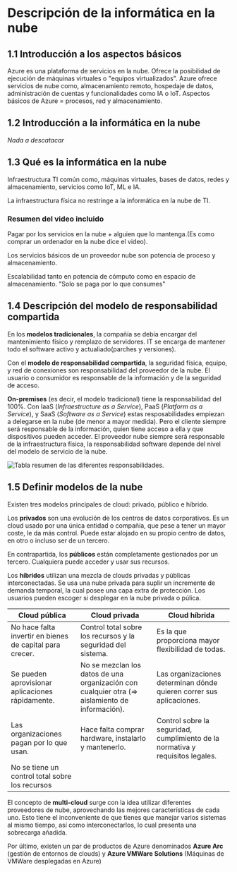# Descripción de la informática en la nube

## 1.1 Introducción a los aspectos básicos

Azure es una plataforma de servicios en la nube.
Ofrece la posibilidad de ejecución de máquinas virtuales o "equipos virtualizados".
Azure ofrece servicios de nube como, almacenamiento remoto, hospedaje de datos, administración de cuentas y funcionalidades como IA o IoT.
Aspectos básicos de Azure = procesos, red y almacenamiento.

## 1.2 Introducción a la informática en la nube

*Nada a descatacar*

## 1.3 Qué es la informática en la nube

Infraestructura TI común como, máquinas virtuales, bases de datos, redes y almacenamiento, servicios como IoT, ML e IA.

La infraestructura física no restringe a la informática en la nube de TI.

### Resumen del video incluido

Pagar por los servicios en la nube + alguien que lo mantenga.(Es como comprar un ordenador en la nube dice el video).

Los servicios básicos de un proveedor nube son potencia de proceso y almacenamiento.

Escalabilidad tanto en potencia de cómputo como en espacio de almacenamiento. "Solo se paga por lo que consumes"

## 1.4 Descripción del modelo de responsabilidad compartida

En los **modelos tradicionales**, la compañía se debía encargar del mantenimiento físico y remplazo de servidores. IT se encarga de mantener todo el software activo y actualiado(parches y versiones).

Con el **modelo de responsabilidad compartida**, la seguridad física, equipo, y red de conexiones son responsabilidad del proveedor de la nube. El usuario o consumidor es responsable de la información y de la seguridad de acceso.

**On-premises** (es decir, el modelo tradicional) tiene la responsabilidad del 100%. Con IaaS (*Infraestructure as a Service*), PaaS (*Platform as a Service*), y SaaS (*Software as a Service*) estas resposabilidades empiezan a delegarse en la nube (de menor a mayor medida). Pero el cliente siempre será responsable de la información, quien tiene acceso a ella y que dispositivos pueden acceder. El proveedor nube siempre será responsable de la infraestructura física, la responsabilidad software depende del nivel del modelo de servicio de la nube.

![Tabla resumen de las diferentes responsabilidades.](https://learn.microsoft.com/en-us/training/wwl-azure/describe-cloud-compute/media/shared-responsibility-b3829bfe.svg)

## 1.5 Definir modelos de la nube

Existen tres modelos principales de cloud: privado, público e híbrido.

Los **privados** son una evolución de los centros de datos corporativos. Es un cloud usado por una única entidad o compañía, que pese a tener un mayor coste, le da más control. Puede estar alojado en su propio centro de datos, en otro o incluso ser de un tercero.

En contrapartida, los **públicos** están completamente gestionados por un tercero. Cualquiera puede acceder y usar sus recursos.

Los **híbridos** utilizan una mezcla de clouds privadas y públicas interconectadas. Se usa una nube privada para suplir un incremente de demanda temporal, la cual posee una capa extra de protección. Los usuarios pueden escoger si desplegar en la nube privada o púlica.

| **Cloud pública**                                         | **Cloud privada**                                                                               | **Cloud híbrida**                                                               |
|-----------------------------------------------------------|-------------------------------------------------------------------------------------------------|---------------------------------------------------------------------------------|
| No hace falta invertir en bienes de capital para crecer.  | Control total sobre los recursos y la seguridad del sistema.                                    | Es la que proporciona mayor flexibilidad de todas.                              |
| Se pueden aprovisionar aplicaciones rápidamente.          | No se mezclan los datos de una organización con cualquier otra (=> aislamiento de información). | Las organizaciones determinan dónde quieren correr sus aplicaciones.            |
| Las organizaciones pagan por lo que usan.                 | Hace falta comprar hardware, instalarlo y mantenerlo.                                           | Control sobre la seguridad, cumplimiento de la normativa y requisitos legales.  |
| No se tiene un control total sobre los recursos           |                                                                                                 |                                                                                 |

El concepto de **multi-cloud** surge con la idea utilizar diferentes proveedores de nube, aprovechando las mejores características de cada uno. Esto tiene el inconveniente de que tienes que manejar varios sistemas al mismo tiempo, así como interconectarlos, lo cual presenta una sobrecarga añadida. 

Por último, existen un par de productos de Azure denominados **Azure Arc** (gestión de entornos de clouds) y **Azure VMWare Solutions** (Máquinas de VMWare desplegadas en Azure)